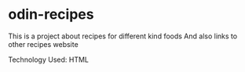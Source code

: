 # odin-recipes
This is a project about recipes for different kind foods
And also links to other recipes website

Technology Used: HTML

